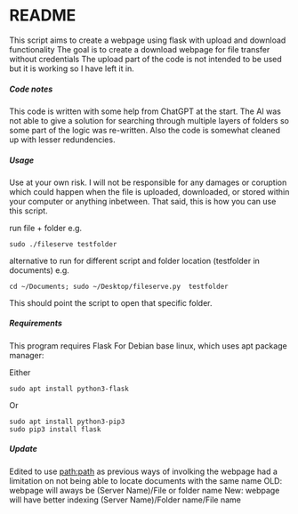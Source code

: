 # README

This script aims to create a webpage using flask with upload and download functionality
The goal is to create a download webpage for file transfer without credentials
The upload part of the code is not intended to be used but it is working so I have left it in.

##### Code notes
This code is written with some help from ChatGPT at the start. The AI was not able to give a solution for searching through multiple layers of folders so some part of the logic was re-written. Also the code is somewhat cleaned up with lesser redundencies.

##### Usage
Use at your own risk. I will not be responsible for any damages or coruption which could happen when the file is uploaded, downloaded, or stored within your computer or anything inbetween. That said, this is how you can use this script.

run file + folder e.g.

```sudo ./fileserve testfolder```

alternative to run for different script and folder location (testfolder in documents) e.g. 

```cd ~/Documents; sudo ~/Desktop/fileserve.py  testfolder```

This should point the script to open that specific folder.

##### Requirements 
This program requires Flask 
For Debian base linux, which uses apt package manager:

Either
``` 
sudo apt install python3-flask
```

Or
```
sudo apt install python3-pip3
sudo pip3 install flask
```


##### Update
Edited to use <path:path> as previous ways of involking the webpage had a limitation on not being able to locate documents with the same name
OLD: webpage will aways be (Server Name)/File or folder name
New: webpage will have better indexing (Server Name)/Folder name/File name

